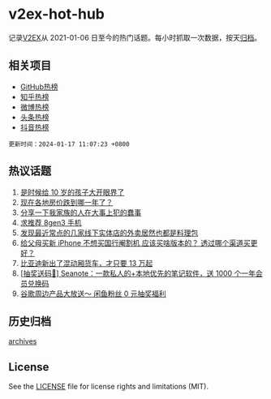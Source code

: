 # v2ex-hot-hub

 记录[V2EX](https://www.v2ex.com/)从 2021-01-06 日至今的热门话题。每小时抓取一次数据，按天[归档](archives)。
 
 ## 相关项目

- [GitHub热榜](https://github.com/snaildev/github-hot-hub)
- [知乎热榜](https://github.com/snaildev/zhihu-hot-hub)
- [微博热榜](https://github.com/snaildev/weibo-hot-hub)
- [头条热榜](https://github.com/snaildev/toutiao-hot-hub)
- [抖音热榜](https://github.com/snaildev/douyin-hot-hub)


 `更新时间：2024-01-17 11:07:23 +0800`

## 热议话题

1. [是时候给 10 岁的孩子大开眼界了](https://www.v2ex.com/t/1009014)
1. [现在各地房价跌到哪一年了？](https://www.v2ex.com/t/1009047)
1. [分享一下我家族的人在大事上犯的蠢事](https://www.v2ex.com/t/1009021)
1. [求推荐 8gen3 手机](https://www.v2ex.com/t/1009032)
1. [发现最近常点的几家线下实体店的外卖居然也都是料理包](https://www.v2ex.com/t/1009248)
1. [给父母买新 iPhone 不想买国行阉割机 应该买啥版本的？ 透过哪个渠道买更好？](https://www.v2ex.com/t/1009059)
1. [比亚迪新出了混动厢货车，才只要 13 万起](https://www.v2ex.com/t/1009228)
1. [[抽奖送码🎁] Seanote：一款私人的+本地优先的笔记软件，送 1000 个一年会员兑换码](https://www.v2ex.com/t/1009230)
1. [谷歌周边产品大放送～ 闲鱼粉丝 0 元抽奖福利](https://www.v2ex.com/t/1009013)

## 历史归档

[archives](archives)

## License

See the [LICENSE](LICENSE) file for license rights and limitations (MIT).
